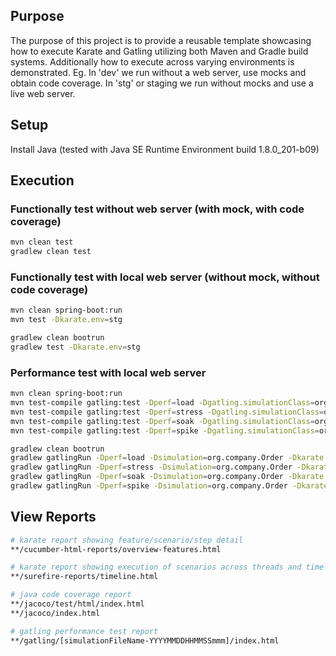 ## Purpose
The purpose of this project is to provide a reusable template showcasing how to execute Karate and Gatling utilizing both Maven and Gradle build systems.  Additionally how to execute across varying environments is demonstrated.  Eg.  In 'dev' we run without a web server, use mocks and obtain code coverage.  In 'stg' or staging we run without mocks and use a live web server.

## Setup
Install Java (tested with Java SE Runtime Environment build 1.8.0_201-b09)

## Execution

### Functionally test without web server (with mock, with code coverage)
```bash
mvn clean test
gradlew clean test
```

### Functionally test with local web server (without mock, without code coverage)
```bash
mvn clean spring-boot:run
mvn test -Dkarate.env=stg

gradlew clean bootrun
gradlew test -Dkarate.env=stg
```

### Performance test with local web server
```bash
mvn clean spring-boot:run
mvn test-compile gatling:test -Dperf=load -Dgatling.simulationClass=org.company.Order -Dkarate.env=stg
mvn test-compile gatling:test -Dperf=stress -Dgatling.simulationClass=org.company.Order -Dkarate.env=stg
mvn test-compile gatling:test -Dperf=soak -Dgatling.simulationClass=org.company.Order -Dkarate.env=stg
mvn test-compile gatling:test -Dperf=spike -Dgatling.simulationClass=org.company.Order -Dkarate.env=stg

gradlew clean bootrun
gradlew gatlingRun -Dperf=load -Dsimulation=org.company.Order -Dkarate.env=stg
gradlew gatlingRun -Dperf=stress -Dsimulation=org.company.Order -Dkarate.env=stg
gradlew gatlingRun -Dperf=soak -Dsimulation=org.company.Order -Dkarate.env=stg
gradlew gatlingRun -Dperf=spike -Dsimulation=org.company.Order -Dkarate.env=stg
```

## View Reports
```bash
# karate report showing feature/scenario/step detail
**/cucumber-html-reports/overview-features.html

# karate report showing execution of scenarios across threads and time
**/surefire-reports/timeline.html

# java code coverage report
**/jacoco/test/html/index.html
**/jacoco/index.html

# gatling performance test report
**/gatling/[simulationFileName-YYYYMMDDHHMMSSmmm]/index.html
```